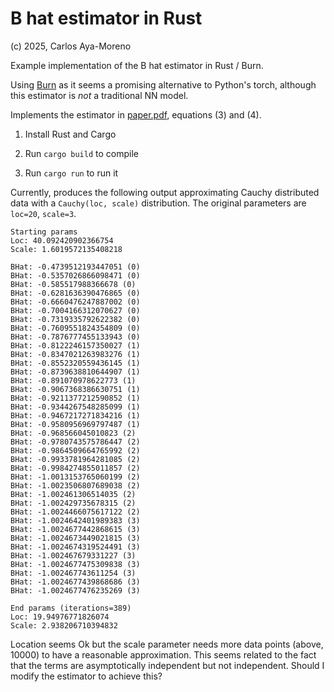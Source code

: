 # B hat estimator in Rust

(c) 2025, Carlos Aya-Moreno

Example implementation of the B hat estimator in Rust / Burn.

Using [Burn](https://burn.dev/) as it seems a promising alternative to Python's torch,
although this estimator is _not_ a traditional NN model.

Implements the estimator in [paper.pdf](paper.pdf), equations (3) and (4).

1. Install Rust and Cargo

2. Run `cargo build` to compile

3. Run `cargo run` to run it

Currently, produces the following output approximating Cauchy distributed data with a `Cauchy(loc, scale)` distribution. The original parameters are `loc=20`, `scale=3`.

```
Starting params
Loc: 40.092420902366754
Scale: 1.6019572135408218

BHat: -0.4739512193447051 (0)
BHat: -0.5357026866098471 (0)
BHat: -0.585517988366678 (0)
BHat: -0.6281636390476865 (0)
BHat: -0.6660476247887002 (0)
BHat: -0.7004166312070627 (0)
BHat: -0.7319335792622382 (0)
BHat: -0.7609551824354809 (0)
BHat: -0.7876777455133943 (0)
BHat: -0.8122246157350027 (1)
BHat: -0.8347021263983276 (1)
BHat: -0.8552320559436145 (1)
BHat: -0.8739638810644907 (1)
BHat: -0.891070978622773 (1)
BHat: -0.9067368386630751 (1)
BHat: -0.9211377212590852 (1)
BHat: -0.9344267548285099 (1)
BHat: -0.9467217271834216 (1)
BHat: -0.9580956969797487 (1)
BHat: -0.968566045010823 (2)
BHat: -0.9780743575786447 (2)
BHat: -0.9864509664765992 (2)
BHat: -0.9933781964281085 (2)
BHat: -0.9984274855011857 (2)
BHat: -1.0013153765060199 (2)
BHat: -1.0023506807689038 (2)
BHat: -1.002461306514035 (2)
BHat: -1.002429735678315 (2)
BHat: -1.0024466075617122 (2)
BHat: -1.0024642401989383 (3)
BHat: -1.0024677442868615 (3)
BHat: -1.0024673449021815 (3)
BHat: -1.0024674319524491 (3)
BHat: -1.002467679331227 (3)
BHat: -1.0024677475309838 (3)
BHat: -1.002467743611254 (3)
BHat: -1.0024677439868686 (3)
BHat: -1.0024677476235269 (3)

End params (iterations=389)
Loc: 19.94976771826074
Scale: 2.938206710394832
```

Location seems Ok but the scale parameter needs more data points (above, 10000) to have
a reasonable approximation. This seems related to the fact that the terms are asymptotically
independent but not independent. Should I modify the estimator to achieve this?
